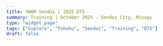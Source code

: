 ```yaml
---
title: YWAM Sendai | 2025 DTS
summary: Training | October 2025 - Sendai City, Miyagi
type: "widget_page"
tags: ["Explore", "Tohoku", "Sendai", "Training", "DTS"]
draft: false
---
```

